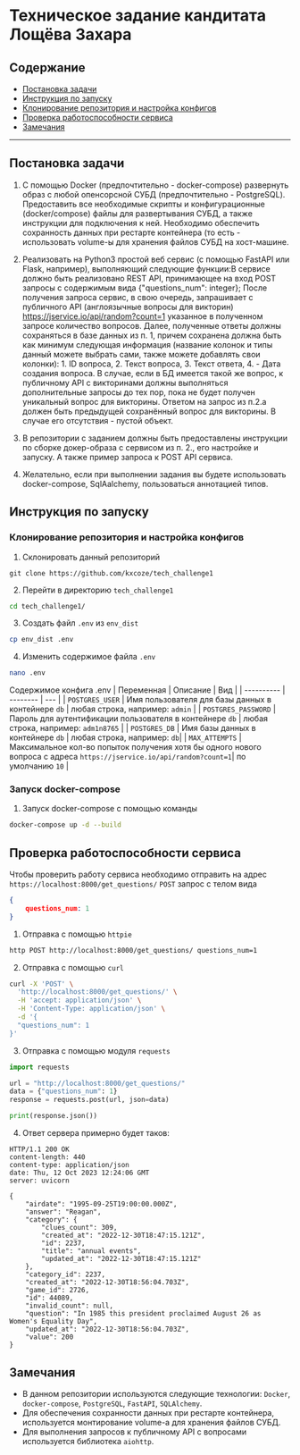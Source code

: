 # Техническое задание кандитата Лощёва Захара
## Содержание
- [Постановка задачи](#постановка-задачи)
- [Инструкция по запуску](#инструкция-по-запуску)
- [Клонирование репозитория и настройка конфигов](#клонирование-репозитория-и-настройка-конфигов)
- [Проверка работоспособности сервиса](#проверка-работоспособности-сервиса)
- [Замечания](#замечания)

---

## Постановка задачи
1. С помощью Docker (предпочтительно - docker-compose) развернуть образ с любой опенсорсной СУБД (предпочтительно - PostgreSQL). Предоставить все необходимые скрипты и конфигурационные (docker/compose) файлы для развертывания СУБД, а также инструкции для подключения к ней. Необходимо обеспечить сохранность данных при рестарте контейнера (то есть - использовать volume-ы для хранения файлов СУБД на хост-машине.
2. Реализовать на Python3 простой веб сервис (с помощью FastAPI или Flask, например), выполняющий следующие функции:В сервисе должно быть реализовано REST API, принимающее на вход POST запросы с содержимым вида {"questions_num": integer}; После получения запроса сервис, в свою очередь, запрашивает с публичного API (англоязычные вопросы для викторин) https://jservice.io/api/random?count=1 указанное в полученном запросе количество вопросов.
Далее, полученные ответы должны сохраняться в базе данных из п. 1, причем сохранена должна быть как минимум следующая информация (название колонок и типы данный можете выбрать сами, также можете добавлять свои колонки): 1. ID вопроса, 2. Текст вопроса, 3. Текст ответа, 4. - Дата создания вопроса. В случае, если в БД имеется такой же вопрос, к публичному API с викторинами должны выполняться дополнительные запросы до тех пор, пока не будет получен уникальный вопрос для викторины.
Ответом на запрос из п.2.a должен быть предыдущей сохранённый вопрос для викторины. В случае его отсутствия - пустой объект.

3. В репозитории с заданием должны быть предоставлены инструкции по сборке докер-образа с сервисом из п. 2., его настройке и запуску. А также пример запроса к POST API сервиса.

4. Желательно, если при выполнении задания вы будете использовать docker-compose, SqlAalchemy,  пользоваться аннотацией типов.


## Инструкция по запуску
### Клонирование репозитория и настройка конфигов
1. Склонировать данный репозиторий 
```git
git clone https://github.com/kxcoze/tech_challenge1
```
2. Перейти в директорию `tech_challenge1`
```bash
cd tech_challenge1/
```
3. Создать файл `.env` из `env_dist`
```bash
cp env_dist .env
```
4. Изменить содержимое файла `.env`
```bash
nano .env
```
Содержимое конфига .env
| Переменная | Описание | Вид |
| ---------- | -------- | --- |
| `POSTGRES_USER` | Имя пользователя для базы данных в контейнере `db` | любая строка, например: `admin` |
| `POSTGRES_PASSWORD` | Пароль для аутентификации пользователя в контейнере `db` | любая строка, например: `adm1n8765` |
| `POSTGRES_DB` | Имя базы данных в контейнере `db` | любая строка, например: `db`|
| `MAX_ATTEMPTS` | Максимальное кол-во попыток получения хотя бы одного нового вопроса с адреса `https://jservice.io/api/random?count=1`| по умолчанию `10` |
### Запуск docker-compose
1. Запуск docker-compose с помощью команды
```bash
docker-compose up -d --build
```

## Проверка работоспособности сервиса
Чтобы проверить работу сервиса необходимо отправить на адрес `https://localhost:8000/get_questions/` `POST` запрос с телом вида
```json
{
    questions_num: 1
}
```
1. Отправка с помощью `httpie`
```bash
http POST http://localhost:8000/get_questions/ questions_num=1
```
2. Отправка с помощью `curl`
```bash
curl -X 'POST' \
  'http://localhost:8000/get_questions/' \
  -H 'accept: application/json' \
  -H 'Content-Type: application/json' \
  -d '{
  "questions_num": 1
}'
```
3. Отправка с помощью модуля `requests`
```py
import requests

url = "http://localhost:8000/get_questions/"
data = {"questions_num": 1}
response = requests.post(url, json=data)

print(response.json())
```

4. Ответ сервера примерно будет таков:
```http
HTTP/1.1 200 OK
content-length: 440
content-type: application/json
date: Thu, 12 Oct 2023 12:24:06 GMT
server: uvicorn

{
    "airdate": "1995-09-25T19:00:00.000Z",
    "answer": "Reagan",
    "category": {
        "clues_count": 309,
        "created_at": "2022-12-30T18:47:15.121Z",
        "id": 2237,
        "title": "annual events",
        "updated_at": "2022-12-30T18:47:15.121Z"
    },
    "category_id": 2237,
    "created_at": "2022-12-30T18:56:04.703Z",
    "game_id": 2726,
    "id": 44089,
    "invalid_count": null,
    "question": "In 1985 this president proclaimed August 26 as Women's Equality Day",
    "updated_at": "2022-12-30T18:56:04.703Z",
    "value": 200
}

```

## Замечания
* В данном репозитории используются следующие технологии: `Docker`, `docker-compose`, `PostgreSQL`, `FastAPI`, `SQLAlchemy`.
* Для обеспечения сохранности данных при рестарте контейнера, используется монтирование volume-а для хранения файлов СУБД.
* Для выполнения запросов к публичному API с вопросами используется библиотека `aiohttp`.

